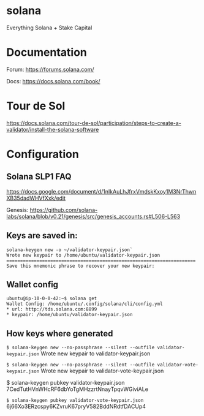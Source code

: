 # solana
Everything Solana + Stake Capital 

# Documentation

Forum: https://forums.solana.com/

Docs: https://docs.solana.com/book/

# Tour de Sol

https://docs.solana.com/tour-de-sol/participation/steps-to-create-a-validator/install-the-solana-software


# Configuration

## Solana SLP1 FAQ

https://docs.google.com/document/d/1nIkAuLhJfrxVmdskKxoy1M3NrThwnXB35dadWHVfXxk/edit


Genesis: https://github.com/solana-labs/solana/blob/v0.21/genesis/src/genesis_accounts.rs#L506-L563

## Keys are saved in: 

```
solana-keygen new -o ~/validator-keypair.json`
Wrote new keypair to /home/ubuntu/validator-keypair.json
=====================================================================
Save this mnemonic phrase to recover your new keypair:
```
## Wallet config

```
ubuntu@ip-10-0-0-42:~$ solana get
Wallet Config: /home/ubuntu/.config/solana/cli/config.yml
* url: http://tds.solana.com:8899
* keypair: /home/ubuntu/validator-keypair.json
```

## How keys where generated

`$ solana-keygen new --no-passphrase --silent --outfile validator-keypair.json` 
Wrote new keypair to validator-keypair.json

`$ solana-keygen new --no-passphrase --silent --outfile validator-vote-keypair.json` 
Wrote new keypair to validator-vote-keypair.json

$ solana-keygen pubkey validator-keypair.json 
7CedTutHVnWHcRF6dbYoTgMHzzrtNnayTpqvWGiviALe

`$ solana-keygen pubkey validator-vote-keypair.json`
6j66Xo3ERzcspy6KZvruK67pryV582BddNRdtfDACUp4

